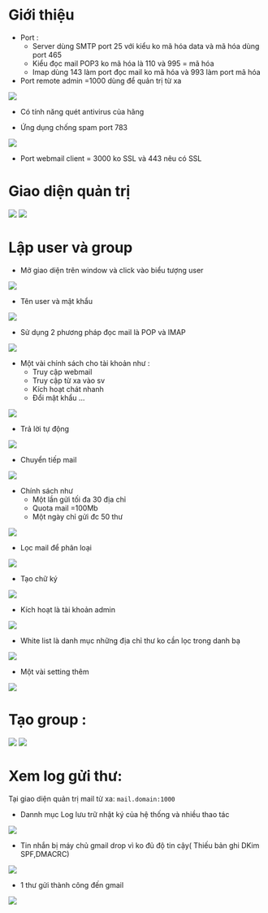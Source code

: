 # Giới thiệu
- Port :
  - Server dùng SMTP port 25 với kiểu ko mã hóa data và mã hóa dùng port 465
  - Kiểu đọc mail POP3 ko mã hóa là 110 và 995 = mã hóa
  - Imap dùng 143 làm port đọc mail ko mã hóa và 993 làm port mã hóa
 - Port remote admin =1000 dùng để quản trị từ xa

<img src="imgservices/1202.png">

- Có tính năng quét antivirus của hãng 

- Ứng dụng chống spam port 783

<img src="imgservices/1203.png">

- Port webmail client = 3000 ko SSL
và 443 nêu có SSL

# Giao diện quản trị

<img src="imgservices/1205.png">

<img src="imgservices/1206.png">

# Lập user và group

- Mở giao diện trên window và click vào biểu tượng user

<img src="imgservices/1065.png">

- Tên user và mật khẩu

<img src="imgservices/1066.png">

- Sử dụng 2 phương pháp đọc mail là POP và IMAP

<img src="imgservices/1067.png">

- Một vài chính sách cho tài khoản như : 
  - Truy cập webmail
  - Truy cập từ xa vào sv
  - Kích hoạt chát nhanh
  - Đổi mật khẩu
  ...

<img src="imgservices/1068.png">

- Trả lời tự động

<img src="imgservices/1069.png">


- Chuyển tiếp mail 

<img src="imgservices/1070.png">

- Chính sách như 
  - Một lần gửi tối đa 30 địa chỉ
  - Quota mail =100Mb
  - Một ngày chỉ gửi đc 50 thư

<img src="imgservices/1071.png">


- Lọc mail để phân loại

<img src="imgservices/1072.png">

- Tạo chữ ký

<img src="imgservices/1073.png">

- Kích hoạt là tài khoản admin

<img src="imgservices/1074.png">

- White list là danh mục những địa chỉ thư ko cần lọc trong danh bạ

 <img src="imgservices/1075.png">

- Một vài setting thêm 


 <img src="imgservices/1076.png">

# Tạo group :

<img src="imgservices/1200.png">

<img src="imgservices/1201.png">

# Xem log gửi thư:

Tại giao diện quản trị mail từ xa: ``mail.domain:1000``

- Dannh mục Log lưu trữ nhật ký của hệ thống và nhiều thao tác

<img src="imgservices/1332.png">


- Tin nhắn bị máy chủ gmail drop vì ko đủ độ tin cậy( Thiếu bản ghi DKim SPF,DMACRC)

<img src="imgservices/1331.png">


- 1 thư gửi thành công đến gmail

<img src="imgservices/1333.png">

